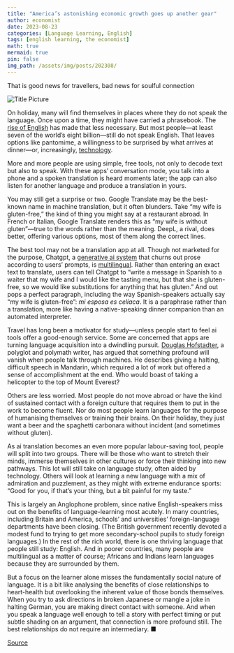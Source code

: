 ```yaml
---
title: "America’s astonishing economic growth goes up another gear"
author: economist
date: 2023-08-23
categories: [Language Learning, English]
tags: [english learning, the economist]
math: true
mermaid: true
pin: false
img_path: /assets/img/posts/202308/
---
```


That is good news for travellers, bad news for soulful connection

![Title Picture](20230819_CUD002.webp)

On holiday, many will find themselves in places where they do not speak the language. Once upon a time, they might have carried a phrasebook. The [rise of English](https://www.economist.com/culture/2023/05/25/as-it-spreads-across-the-world-who-owns-english) has made that less necessary. But most people—at least seven of the world’s eight billion—still do not speak English. That leaves options like pantomime, a willingness to be surprised by what arrives at dinner—or, increasingly, [technology](https://www.economist.com/culture/2022/11/30/the-translator-of-the-future-is-a-human-machine-hybrid).

More and more people are using simple, free tools, not only to decode text but also to speak. With these apps’ conversation mode, you talk into a phone and a spoken translation is heard moments later; the app can also listen for another language and produce a translation in yours.

You may still get a surprise or two. Google Translate may be the best-known name in machine translation, but it often blunders. Take “my wife is gluten-free,” the kind of thing you might say at a restaurant abroad. In French or Italian, Google Translate renders this as “my wife is without gluten”—true to the words rather than the meaning. DeepL, a rival, does better, offering various options, most of them along the correct lines.

The best tool may not be a translation app at all. Though not marketed for the purpose, Chatgpt, a [generative ai system](https://www.economist.com/business/2023/08/13/ai-is-setting-off-a-great-scramble-for-data) that churns out prose according to users’ prompts, is [multilingual](https://www.economist.com/culture/2023/03/29/chatgpt-is-a-marvel-of-multilingualism). Rather than entering an exact text to translate, users can tell Chatgpt to “write a message in Spanish to a waiter that my wife and I would like the tasting menu, but that she is gluten-free, so we would like substitutions for anything that has gluten.” And out pops a perfect paragraph, including the way Spanish-speakers actually say “my wife is gluten-free”: *mi esposa es celíaca*. It is a paraphrase rather than a translation, more like having a native-speaking dinner companion than an automated interpreter.

Travel has long been a motivator for study—unless people start to feel ai tools offer a good-enough service. Some are concerned that apps are turning language acquisition into a dwindling pursuit. [Douglas Hofstadter](https://www.economist.com/by-invitation/2022/09/02/artificial-neural-networks-today-are-not-conscious-according-to-douglas-hofstadter), a polyglot and polymath writer, has argued that something profound will vanish when people talk through machines. He describes giving a halting, difficult speech in Mandarin, which required a lot of work but offered a sense of accomplishment at the end. Who would boast of taking a helicopter to the top of Mount Everest?

Others are less worried. Most people do not move abroad or have the kind of sustained contact with a foreign culture that requires them to put in the work to become fluent. Nor do most people learn languages for the purpose of humanising themselves or training their brains. On their holiday, they just want a beer and the spaghetti carbonara without incident (and sometimes without gluten).

As ai translation becomes an even more popular labour-saving tool, people will split into two groups. There will be those who want to stretch their minds, immerse themselves in other cultures or force their thinking into new pathways. This lot will still take on language study, often aided by technology. Others will look at learning a new language with a mix of admiration and puzzlement, as they might with extreme endurance sports: “Good for you, if that’s your thing, but a bit painful for my taste.”

This is largely an Anglophone problem, since native English-speakers miss out on the benefits of language-learning most acutely. In many countries, including Britain and America, schools’ and universities’ foreign-language departments have been closing. (The British government recently devoted a modest fund to trying to get more secondary-school pupils to study foreign languages.) In the rest of the rich world, there is one thriving language that people still study: English. And in poorer countries, many people are multilingual as a matter of course; Africans and Indians learn languages because they are surrounded by them.

But a focus on the learner alone misses the fundamentally social nature of language. It is a bit like analysing the benefits of close relationships to heart-health but overlooking the inherent value of those bonds themselves. When you try to ask directions in broken Japanese or mangle a joke in halting German, you are making direct contact with someone. And when you speak a language well enough to tell a story with perfect timing or put subtle shading on an argument, that connection is more profound still. The best relationships do not require an intermediary. ■

[Source](https://www.economist.com/culture/2023/08/17/ai-could-make-it-less-necessary-to-learn-foreign-languages)